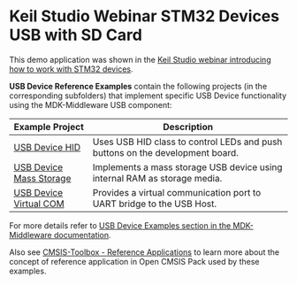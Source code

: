 # Keil Studio Webinar STM32 Devices USB with SD Card

This demo application was shown in the [Keil Studio webinar introducing how to work with STM32 devices](https://www.arm.com/resources/webinar/keil-studio-session-2-ty).

**USB Device Reference Examples** contain the following projects (in the corresponding subfolders) that implement specific USB Device functionality using the MDK-Middleware USB component:

| Example Project                           | Description                                                                   |
|-------------------------------------------|-------------------------------------------------------------------------------|
| [USB Device HID](./HID)                   | Uses USB HID class to control LEDs and push buttons on the development board. |
| [USB Device Mass Storage](./MassStorage)  | Implements a mass storage USB device using internal RAM as storage media.     |
| [USB Device Virtual COM](./VirtualCOM/)   | Provides a virtual communication port to UART bridge to the USB Host.         |

For more details refer to [USB Device Examples section in the MDK-Middleware documentation](https://arm-software.github.io/MDK-Middleware/latest/USB/usbd_examples.html).

Also see [CMSIS-Toolbox - Reference Applications](https://open-cmsis-pack.github.io/cmsis-toolbox/ReferenceApplications/) to learn more about the concept of reference application in Open CMSIS Pack used by these examples.
